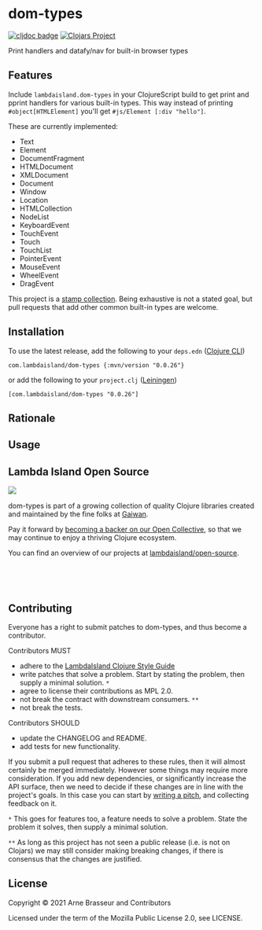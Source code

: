 # dom-types

<!-- badges -->
[![cljdoc badge](https://cljdoc.org/badge/com.lambdaisland/dom-types)](https://cljdoc.org/d/com.lambdaisland/dom-types) [![Clojars Project](https://img.shields.io/clojars/v/com.lambdaisland/dom-types.svg)](https://clojars.org/com.lambdaisland/dom-types)
<!-- /badges -->

Print handlers and datafy/nav for built-in browser types

## Features

Include `lambdaisland.dom-types` in your ClojureScript build to get print and pprint handlers for various built-in types. This way instead of printing `#object[HTMLElement]` you'll get `#js/Element [:div "hello"]`.

These are currently implemented:

- Text
- Element
- DocumentFragment
- HTMLDocument
- XMLDocument
- Document
- Window
- Location
- HTMLCollection
- NodeList
- KeyboardEvent
- TouchEvent
- Touch
- TouchList
- PointerEvent
- MouseEvent
- WheelEvent
- DragEvent

This project is a [stamp collection](https://twitter.com/plexus/status/1372179545139335170). Being exhaustive is not a stated goal, but pull requests that add other common built-in types are welcome.

<!-- installation -->
## Installation

To use the latest release, add the following to your `deps.edn` ([Clojure CLI](https://clojure.org/guides/deps_and_cli))

```
com.lambdaisland/dom-types {:mvn/version "0.0.26"}
```

or add the following to your `project.clj` ([Leiningen](https://leiningen.org/))

```
[com.lambdaisland/dom-types "0.0.26"]
```
<!-- /installation -->

## Rationale

## Usage

<!-- opencollective -->
## Lambda Island Open Source

<img align="left" src="https://github.com/lambdaisland/open-source/raw/master/artwork/lighthouse_readme.png">

&nbsp;

dom-types is part of a growing collection of quality Clojure libraries created and maintained
by the fine folks at [Gaiwan](https://gaiwan.co).

Pay it forward by [becoming a backer on our Open Collective](http://opencollective.com/lambda-island),
so that we may continue to enjoy a thriving Clojure ecosystem.

You can find an overview of our projects at [lambdaisland/open-source](https://github.com/lambdaisland/open-source).

&nbsp;

&nbsp;
<!-- /opencollective -->

<!-- contributing -->
## Contributing

Everyone has a right to submit patches to dom-types, and thus become a contributor.

Contributors MUST

- adhere to the [LambdaIsland Clojure Style Guide](https://nextjournal.com/lambdaisland/clojure-style-guide)
- write patches that solve a problem. Start by stating the problem, then supply a minimal solution. `*`
- agree to license their contributions as MPL 2.0.
- not break the contract with downstream consumers. `**`
- not break the tests.

Contributors SHOULD

- update the CHANGELOG and README.
- add tests for new functionality.

If you submit a pull request that adheres to these rules, then it will almost
certainly be merged immediately. However some things may require more
consideration. If you add new dependencies, or significantly increase the API
surface, then we need to decide if these changes are in line with the project's
goals. In this case you can start by [writing a pitch](https://nextjournal.com/lambdaisland/pitch-template),
and collecting feedback on it.

`*` This goes for features too, a feature needs to solve a problem. State the problem it solves, then supply a minimal solution.

`**` As long as this project has not seen a public release (i.e. is not on Clojars)
we may still consider making breaking changes, if there is consensus that the
changes are justified.
<!-- /contributing -->

<!-- license -->
## License

Copyright &copy; 2021 Arne Brasseur and Contributors

Licensed under the term of the Mozilla Public License 2.0, see LICENSE.
<!-- /license -->